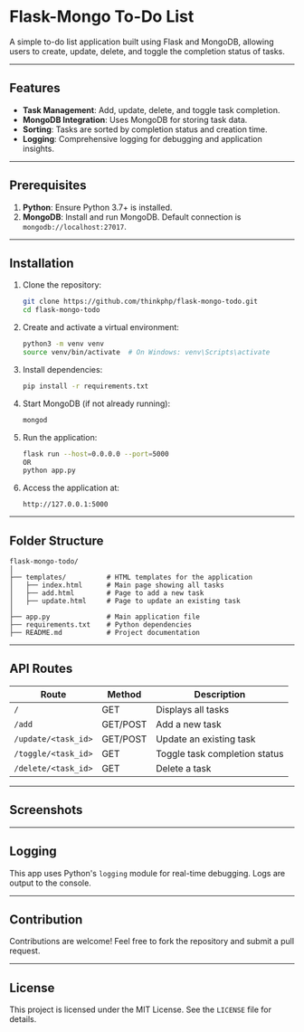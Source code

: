 # Flask-Mongo To-Do List

A simple to-do list application built using Flask and MongoDB, allowing users to create, update, delete, and toggle the completion status of tasks.

---

## Features

- **Task Management**: Add, update, delete, and toggle task completion.
- **MongoDB Integration**: Uses MongoDB for storing task data.
- **Sorting**: Tasks are sorted by completion status and creation time.
- **Logging**: Comprehensive logging for debugging and application insights.

---

## Prerequisites

1. **Python**: Ensure Python 3.7+ is installed.
2. **MongoDB**: Install and run MongoDB. Default connection is `mongodb://localhost:27017`.

---

## Installation

1. Clone the repository:
   ```bash
   git clone https://github.com/thinkphp/flask-mongo-todo.git
   cd flask-mongo-todo
   ```

2. Create and activate a virtual environment:
   ```bash
   python3 -m venv venv
   source venv/bin/activate  # On Windows: venv\Scripts\activate
   ```

3. Install dependencies:
   ```bash
   pip install -r requirements.txt
   ```

4. Start MongoDB (if not already running):
   ```bash
   mongod
   ```

5. Run the application:
   ```bash   
   flask run --host=0.0.0.0 --port=5000
   OR
   python app.py
   ```

6. Access the application at:
   ```
   http://127.0.0.1:5000
   ```

---

## Folder Structure

```
flask-mongo-todo/
│
├── templates/          # HTML templates for the application
│   ├── index.html      # Main page showing all tasks
│   ├── add.html        # Page to add a new task
│   ├── update.html     # Page to update an existing task
│
├── app.py              # Main application file
├── requirements.txt    # Python dependencies
├── README.md           # Project documentation
```

---

## API Routes

| Route                | Method   | Description                     |
|----------------------|----------|---------------------------------|
| `/`                  | GET      | Displays all tasks             |
| `/add`               | GET/POST | Add a new task                 |
| `/update/<task_id>`  | GET/POST | Update an existing task        |
| `/toggle/<task_id>`  | GET      | Toggle task completion status  |
| `/delete/<task_id>`  | GET      | Delete a task                  |

---

## Screenshots



---

## Logging

This app uses Python's `logging` module for real-time debugging. Logs are output to the console.

---

## Contribution

Contributions are welcome! Feel free to fork the repository and submit a pull request.

---

## License

This project is licensed under the MIT License. See the `LICENSE` file for details.
```


